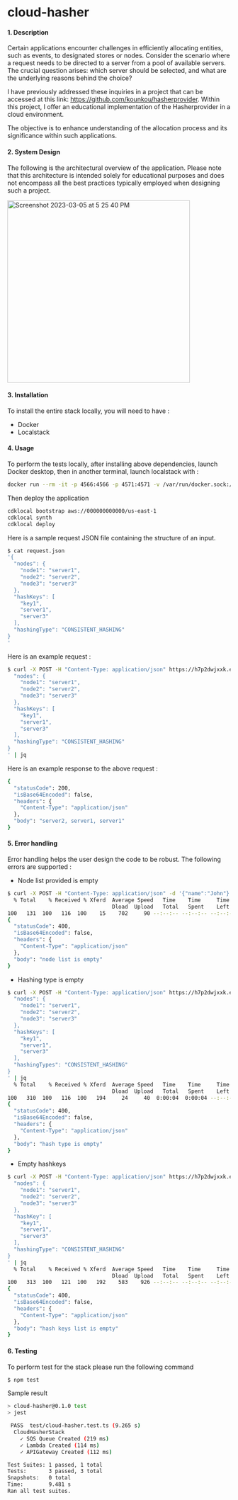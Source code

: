 # cloud-hasher

#### 1. Description

Certain applications encounter challenges in efficiently allocating entities, such as events, to designated stores or nodes. 
Consider the scenario where a request needs to be directed to a server from a pool of available servers. 
The crucial question arises: which server should be selected, and what are the underlying reasons behind the choice?

I have previously addressed these inquiries in a project that can be accessed at this link: https://github.com/kounkou/hasherprovider. Within this project, I offer an educational implementation of the Hasherprovider in a cloud environment.

The objective is to enhance understanding of the allocation process and its significance within such applications.

#### 2. System Design

The following is the architectural overview of the application. Please note that this architecture is intended solely for educational purposes and does not encompass all the best practices typically employed when designing such a project.

<img width="412" alt="Screenshot 2023-03-05 at 5 25 40 PM" src="https://github.com/kounkou/cloud-hasher/assets/2589171/72113ed7-f402-447a-a9e8-a41ac48075af">

#### 3. Installation

To install the entire stack locally, you will need to have : 

- Docker
- Localstack

#### 4. Usage

To perform the tests locally, after installing above dependencies, launch Docker desktop, then in another terminal, launch localstack with : 

```bash
docker run --rm -it -p 4566:4566 -p 4571:4571 -v /var/run/docker.sock:/var/run/docker.sock localstack/localstack
```

Then deploy the application

```bash
cdklocal bootstrap aws://000000000000/us-east-1
cdklocal synth
cdklocal deploy
```

Here is a sample request JSON file containing the structure of an input.

```bash
$ cat request.json
'{
  "nodes": {
    "node1": "server1",
    "node2": "server2",
    "node3": "server3"
  },
  "hashKeys": [
    "key1",
    "server1",
    "server3"
  ],
  "hashingType": "CONSISTENT_HASHING"
}
'
```

Here is an example request :

```bash
$ curl -X POST -H "Content-Type: application/json" https://h7p2dwjxxk.execute-api.localhost.localstack.cloud:4566/prod/ -d '{
  "nodes": {
    "node1": "server1",
    "node2": "server2",
    "node3": "server3"
  },
  "hashKeys": [
    "key1",
    "server1",
    "server3"
  ],
  "hashingType": "CONSISTENT_HASHING"
}
' | jq
```

Here is an example response to the above request :

```bash
{
  "statusCode": 200,
  "isBase64Encoded": false,
  "headers": {
    "Content-Type": "application/json"
  },
  "body": "server2, server1, server1"
}
```

#### 5. Error handling

Error handling helps the user design the code to be robust. The following errors are supported :

- Node list provided is empty

```bash
$ curl -X POST -H "Content-Type: application/json" -d '{"name":"John"}' https://9jooqblp52.execute-api.localhost.localstack.cloud:4566/prod/ | jq
  % Total    % Received % Xferd  Average Speed   Time    Time     Time  Current
                                 Dload  Upload   Total   Spent    Left  Speed
100   131  100   116  100    15    702     90 --:--:-- --:--:-- --:--:--   823
{
  "statusCode": 400,
  "isBase64Encoded": false,
  "headers": {
    "Content-Type": "application/json"
  },
  "body": "node list is empty"
}
```

- Hashing type is empty

```bash
$ curl -X POST -H "Content-Type: application/json" https://h7p2dwjxxk.execute-api.localhost.localstack.cloud:4566/prod/ -d '{
  "nodes": {
    "node1": "server1",
    "node2": "server2",
    "node3": "server3"
  },
  "hashKeys": [
    "key1",
    "server1",
    "server3"
  ],
  "hashingTypes": "CONSISTENT_HASHING"
}
' | jq
  % Total    % Received % Xferd  Average Speed   Time    Time     Time  Current
                                 Dload  Upload   Total   Spent    Left  Speed
100   310  100   116  100   194     24     40  0:00:04  0:00:04 --:--:--    34
{
  "statusCode": 400,
  "isBase64Encoded": false,
  "headers": {
    "Content-Type": "application/json"
  },
  "body": "hash type is empty"
}
```

- Empty hashkeys

```bash
$ curl -X POST -H "Content-Type: application/json" https://h7p2dwjxxk.execute-api.localhost.localstack.cloud:4566/prod/ -d '{
  "nodes": {
    "node1": "server1",
    "node2": "server2",
    "node3": "server3"
  },
  "hashKey": [
    "key1",
    "server1",
    "server3"
  ],
  "hashingType": "CONSISTENT_HASHING"
}
' | jq
  % Total    % Received % Xferd  Average Speed   Time    Time     Time  Current
                                 Dload  Upload   Total   Spent    Left  Speed
100   313  100   121  100   192    583    926 --:--:-- --:--:-- --:--:--  1638
{
  "statusCode": 400,
  "isBase64Encoded": false,
  "headers": {
    "Content-Type": "application/json"
  },
  "body": "hash keys list is empty"
}
```

#### 6. Testing

To perform test for the stack please run the following command

```bash
$ npm test
```

Sample result 

```bash
> cloud-hasher@0.1.0 test
> jest

 PASS  test/cloud-hasher.test.ts (9.265 s)
  CloudHasherStack
    ✓ SQS Queue Created (219 ms)
    ✓ Lambda Created (114 ms)
    ✓ APIGateway Created (112 ms)

Test Suites: 1 passed, 1 total
Tests:       3 passed, 3 total
Snapshots:   0 total
Time:        9.481 s
Ran all test suites.
```
